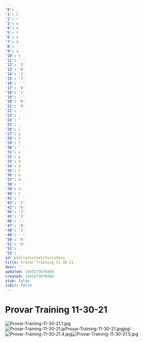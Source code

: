 ```yaml
---
'0': _
'1': C
'2': r
'3': e
'4': a
'5': t
'6': e
'7': d
'8': ' '
'9': a
'10': t
'11': ' '
'12': '2'
'13': '0'
'14': '2'
'15': '2'
'16': '-'
'17': '0'
'18': '1'
'19': '-'
'20': '0'
'21': '9'
'22': .
'23': _
'24': ' '
'25': _
'26': L
'27': a
'28': s
'29': t
'30': ' '
'31': u
'32': p
'33': d
'34': a
'35': t
'36': e
'37': d
'38': ' '
'39': a
'40': t
'41': ' '
'42': '2'
'43': '0'
'44': '2'
'45': '2'
'46': '-'
'47': '0'
'48': '1'
'49': '-'
'50': '0'
'51': '9'
'52': .
'53': _
id: ptmliafsztne1rtvnla5evu
title: Provar Training 11 30 21
desc: ''
updated: 1645573670468
created: 1645573670468
stub: false
isDir: false
---
```


# Provar Training 11-30-21


![Provar-Training-11-30-21.1.jpg](/assets/provar-training-11-30-21-hb0eajjug4dg.jpg)![Provar-Training-11-30-21.jp![Provar-Training-11-30-21.jpg](/assets/provar-training-11-30-21-bv8fajvb7kgk.jpg)jpg](./_resources/Provar_Tr![Provar-Training-11-30-21.3.jpg](/assets/provar-training-11-30-21-5kip0seqh67d.jpg)aining_11-30-21.resources/Pro![Provar-Training-11-30-21.2.jpg](/assets/provar-training-11-30-21-kdjkli8xnryb.jpg)var-Training-11-30-21.4.jpg)!![Provar-Training-11-30-21.4.jpg](/assets/provar-training-11-30-21-pdlxflycndp0.jpg)![Provar-Training-11-30-21.5.jpg](/assets/provar-training-11-30-21-mpgv2c535kkf.jpg)

